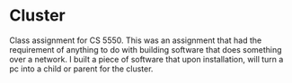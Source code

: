 # Cluster
Class assignment for CS 5550.
This was an assignment that had the requirement of anything to do with building software that does something over a network.
I built a piece of software that upon installation, will turn a pc into a child or parent for the cluster.


